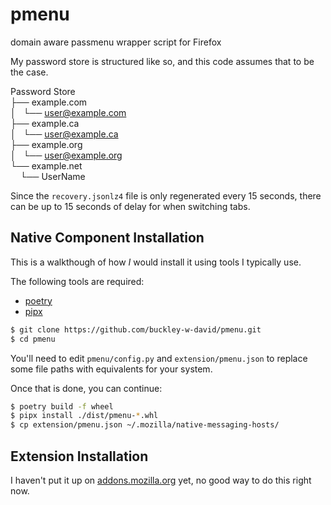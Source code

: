 # pmenu

domain aware passmenu wrapper script for Firefox

My password store is structured like so, and this code assumes that to be the case.

Password Store  
├── example.com  
│   └── user@example.com  
├── example.ca  
│   └── user@example.ca  
├── example.org  
│   └── user@example.org  
└── example.net  
    └── UserName  

Since the `recovery.jsonlz4` file is only regenerated every 15 seconds, there can be up to 15 seconds of delay for when switching tabs.

## Native Component Installation

This is a walkthough of how *I* would install it using tools I typically use.

The following tools are required:
 - [poetry](https://python-poetry.org/docs/master/#installing-with-the-official-installer)
 - [pipx](https://pypa.github.io/pipx/#install-pipx)

```bash
$ git clone https://github.com/buckley-w-david/pmenu.git
$ cd pmenu
```

You'll need to edit `pmenu/config.py` and `extension/pmenu.json` to replace some file paths with equivalents for your system.

Once that is done, you can continue:
```bash
$ poetry build -f wheel
$ pipx install ./dist/pmenu-*.whl
$ cp extension/pmenu.json ~/.mozilla/native-messaging-hosts/
```

## Extension Installation

I haven't put it up on [addons.mozilla.org](https://addons.mozilla.org/) yet, no good way to do this right now.
